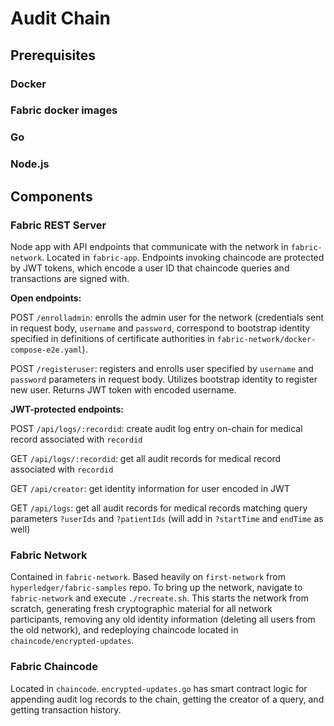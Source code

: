 # Audit Chain
## Prerequisites
### Docker
### Fabric docker images
### Go
### Node.js
## Components
### Fabric REST Server
Node app with API endpoints that communicate with the network in `fabric-network`. Located in `fabric-app`. Endpoints invoking chaincode are protected by JWT tokens, which encode a user ID that chaincode queries and transactions are signed with.

**Open endpoints:**

POST `/enrolladmin`: enrolls the admin user for the network (credentials sent in request body, `username` and `password`, correspond to bootstrap identity specified in definitions of certificate authorities in `fabric-network/docker-compose-e2e.yaml`).

POST `/registeruser`: registers and enrolls user specified by `username` and `password` parameters in request body. Utilizes bootstrap identity to register new user. Returns JWT token with encoded username.

**JWT-protected endpoints:**

POST `/api/logs/:recordid`: create audit log entry on-chain for medical record associated with `recordid`

GET `/api/logs/:recordid`: get all audit records for medical record associated with `recordid`

GET `/api/creator`: get identity information for user encoded in JWT

GET `/api/logs`: get all audit records for medical records matching query parameters `?userIds` and `?patientIds` (will add in `?startTime` and `endTime` as well)

### Fabric Network
Contained in `fabric-network`. Based heavily on `first-network` from `hyperledger/fabric-samples` repo. To bring up the network, navigate to `fabric-network` and execute `./recreate.sh`. This starts the network from scratch, generating fresh cryptographic material for all network participants, removing any old identity information (deleting all users from the old network), and redeploying chaincode located in `chaincode/encrypted-updates`.
### Fabric Chaincode
Located in `chaincode`. `encrypted-updates.go` has smart contract logic for appending audit log records to the chain, getting the creator of a query, and getting transaction history.
